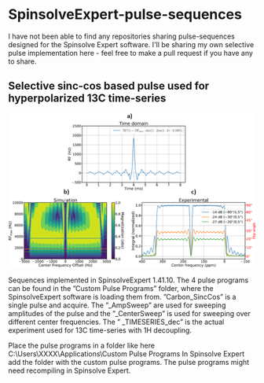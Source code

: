 # SpinsolveExpert-pulse-sequences

I have not been able to find any repositories sharing pulse-sequences designed for the Spinsolve Expert software. I'll be sharing my own selective pulse implementation here - feel free to make a pull request if you have any to share.

## Selective sinc-cos based pulse used for hyperpolarized 13C time-series
![Selective sinc-cos pulse](Selective-sinc-cos/Pulse_illustration.png)

Sequences implemented in SpinsolveExpert 1.41.10. The 4 pulse programs can be found in the ”Custom Pulse Programs” folder, where the SpinsolveExpert software is loading them from. ”Carbon_SincCos” is a single pulse and acquire. The ”_AmpSweep” are used for sweeping amplitudes of the pulse and the ”_CenterSweep” is used for sweeping over different center frequencies. The ” _TIMESERIES_dec” is the actual experiment used for 13C time-series with 1H decoupling.

Place the pulse programs in a folder like here C:\Users\XXXX\Applications\Custom Pulse Programs
In Spinsolve Expert add the folder with the custom pulse programs. The pulse programs might need recompiling in Spinsolve Expert.
